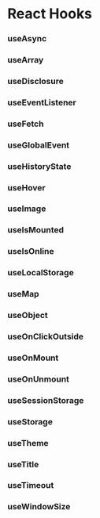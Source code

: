 # React Hooks

### useAsync

### useArray

### useDisclosure

### useEventListener

### useFetch

### useGlobalEvent

### useHistoryState

### useHover

### useImage

### useIsMounted

### useIsOnline

### useLocalStorage

### useMap

### useObject

### useOnClickOutside

### useOnMount

### useOnUnmount

### useSessionStorage

### useStorage

### useTheme

### useTitle

### useTimeout

### useWindowSize
